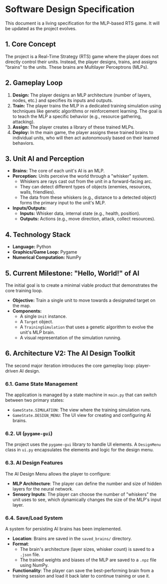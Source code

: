 # Software Design Specification

This document is a living specification for the MLP-based RTS game. It will be updated as the project evolves.

## 1. Core Concept
The project is a Real-Time Strategy (RTS) game where the player does not directly control their units. Instead, the player designs, trains, and assigns "brains" to the units. These brains are Multilayer Perceptrons (MLPs).

## 2. Gameplay Loop
1.  **Design:** The player designs an MLP architecture (number of layers, nodes, etc.) and specifies its inputs and outputs.
2.  **Train:** The player trains the MLP in a dedicated training simulation using techniques like genetic algorithms or reinforcement learning. The goal is to teach the MLP a specific behavior (e.g., resource gathering, attacking).
3.  **Assign:** The player creates a library of these trained MLPs.
4.  **Deploy:** In the main game, the player assigns these trained brains to individual units, who will then act autonomously based on their learned behaviors.

## 3. Unit AI and Perception
-   **Brains:** The core of each unit's AI is an MLP.
-   **Perception:** Units perceive the world through a "whisker" system.
    -   Whiskers are rays cast out from the unit in a forward-facing arc.
    -   They can detect different types of objects (enemies, resources, walls, friendlies).
    -   The data from these whiskers (e.g., distance to a detected object) forms the primary input to the unit's MLP.
-   **Inputs/Outputs:**
    -   **Inputs:** Whisker data, internal state (e.g., health, position).
    -   **Outputs:** Actions (e.g., move direction, attack, collect resources).

## 4. Technology Stack
-   **Language:** Python
-   **Graphics/Game Loop:** Pygame
-   **Numerical Computation:** NumPy

## 5. Current Milestone: "Hello, World!" of AI
The initial goal is to create a minimal viable product that demonstrates the core training loop.
-   **Objective:** Train a single unit to move towards a designated target on the map.
-   **Components:**
    -   A single `Unit` instance.
    -   A `Target` object.
    -   A `TrainingSimulation` that uses a genetic algorithm to evolve the unit's MLP brain.
    -   A visual representation of the simulation running.

## 6. Architecture V2: The AI Design Toolkit

The second major iteration introduces the core gameplay loop: player-driven AI design.

### 6.1. Game State Management
The application is managed by a state machine in `main.py` that can switch between two primary states:
-   `GameState.SIMULATION`: The view where the training simulation runs.
-   `GameState.DESIGN_MENU`: The UI view for creating and configuring AI brains.

### 6.2. UI (`pygame-gui`)
The project uses the `pygame-gui` library to handle UI elements. A `DesignMenu` class in `ui.py` encapsulates the elements and logic for the design menu.

### 6.3. AI Design Features
The AI Design Menu allows the player to configure:
-   **MLP Architecture**: The player can define the number and size of hidden layers for the neural network.
-   **Sensory Inputs**: The player can choose the number of "whiskers" the unit uses to see, which dynamically changes the size of the MLP's input layer.

### 6.4. Save/Load System
A system for persisting AI brains has been implemented.
-   **Location**: Brains are saved in the `saved_brains/` directory.
-   **Format**:
    -   The brain's architecture (layer sizes, whisker count) is saved to a `.json` file.
    -   The trained weights and biases of the MLP are saved to a `.npz` file using NumPy.
-   **Functionality**: The player can save the best-performing brain from a training session and load it back later to continue training or use it.
